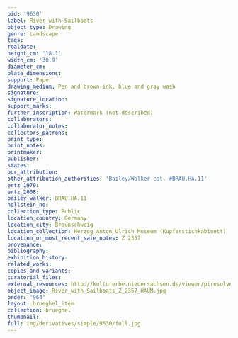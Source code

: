 ```yaml
---
pid: '9630'
label: River with Sailboats
object_type: Drawing
genre: Landscape
tags: 
realdate: 
height_cm: '18.1'
width_cm: '30.9'
diameter_cm: 
plate_dimensions: 
support: Paper
drawing_medium: Pen and brown ink, blue and gray wash
signature: 
signature_location: 
support_marks: 
further_inscription: Watermark (not described)
collaborators: 
collaborator_notes: 
collectors_patrons: 
print_type: 
print_notes: 
printmaker: 
publisher: 
states: 
our_attribution: 
other_attribution_authorities: 'Bailey/Walker cat. #BRAU.HA.11'
ertz_1979: 
ertz_2008: 
bailey_walker: BRAU.HA.11
hollstein_no: 
collection_type: Public
location_country: Germany
location_city: Braunschweig
location_collection: Herzog Anton Ulrich Museum (Kupferstichkabinett)
location_or_most_recent_sale_notes: Z 2357
provenance: 
bibliography: 
exhibition_history: 
related_works: 
copies_and_variants: 
curatorial_files: 
external_resources: http://kulturerbe.niedersachsen.de/viewer/piresolver?id=isil_DE-MUS-026819_993
object_image: River_with_Sailboats_Z_2357_HAUM.jpg
order: '964'
layout: brueghel_item
collection: brueghel
thumbnail: 
full: img/derivatives/simple/9630/full.jpg
---
```


